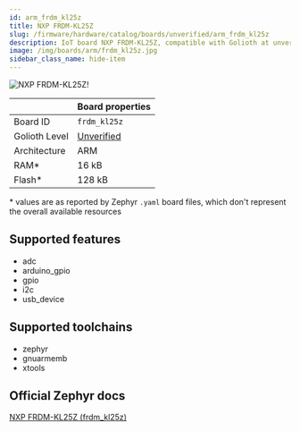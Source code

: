 ```yaml
---
id: arm_frdm_kl25z
title: NXP FRDM-KL25Z
slug: /firmware/hardware/catalog/boards/unverified/arm_frdm_kl25z
description: IoT board NXP FRDM-KL25Z, compatible with Golioth at unverified level.
image: /img/boards/arm/frdm_kl25z.jpg
sidebar_class_name: hide-item
---
```


[//]: # (This is an auto-generated file, do not edit! Changes to it will be lost upon re-generation)

![NXP FRDM-KL25Z!](/img/boards/arm/frdm_kl25z.jpg "NXP FRDM-KL25Z")

|                | Board properties     |
| -------------  | -------------------- |
| Board ID       | `frdm_kl25z` |
| Golioth Level  | [Unverified](/firmware/hardware#unverified-boards) |
| Architecture   | ARM |
| RAM*           | 16 kB |
| Flash*         | 128 kB |

\* values are as reported by Zephyr `.yaml` board files, which don't represent the overall available resources



## Supported features

* adc
* arduino_gpio
* gpio
* i2c
* usb_device

## Supported toolchains

* zephyr
* gnuarmemb
* xtools

## Official Zephyr docs

[NXP FRDM-KL25Z (frdm_kl25z)](https://docs.zephyrproject.org/latest/boards/arm/frdm_kl25z/doc/index.html)
